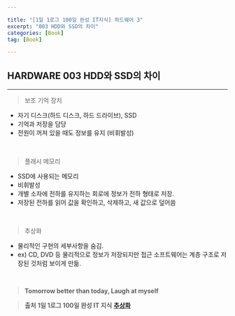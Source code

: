 ```yaml
---

title: "[1일 1로그 100일 완성 IT지식] 하드웨어 3" 
excerpt: "003 HDD와 SSD의 차이" 
categories: [Book]
tag: [Book] 

---
```



## HARDWARE 003 HDD와 SSD의 차이
---
> 보조 기억 장치

- 자기 디스크(하드 디스크, 하드 드라이브), SSD
- 기억과 저장을 담당
- 전원이 꺼져 있을 때도 정보를 유지 (비휘발성)

<br>

> 플래시 메모리

- SSD에 사용되는 메모리
- 비휘발성
- 개별 소자에 전하를 유지하는 회로에 정보가 전하 형태로 저장.
- 저장된 전하를 읽어 값을 확인하고, 삭제하고, 새 값으로 덮어씀

<br>

> 추상화

- 물리적인 구현의 세부사항을 숨김.
- ex) CD, DVD 등 물리적으로 정보가 저장되지만 접근 소프트웨어는 계층 구조로 저장된 것처럼 보이게 만듦.

<br>

> **Tomorrow better than today, Laugh at myself**

> **출처**
> **1일 1로그 100일 완성 IT 지식**
> **[추상화](https://m.blog.naver.com/PostView.nhn?blogId=knix008&logNo=220700047637&proxyReferer=https:%2F%2Fwww.google.com%2F)**